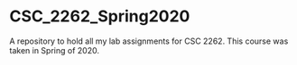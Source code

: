 # CSC_2262_Spring2020

A repository to hold all my lab assignments for CSC 2262. This course was taken in Spring of 2020. 
